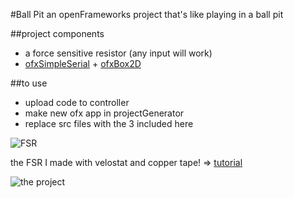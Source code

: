 #Ball Pit
an openFrameworks project that's like playing in a ball pit

##project components
* a force sensitive resistor (any input will work)
* [ofxSimpleSerial](https://github.com/LeoColomb/ofxSimpleSerial) + [ofxBox2D](https://github.com/vanderlin/ofxBox2d)

##to use
* upload code to controller
* make new ofx app in projectGenerator
* replace src files with the 3 included here

![FSR](https://fabigan.files.wordpress.com/2016/07/fsrtestone.jpg?w=400 "FSR")

the FSR I made with velostat and copper tape! => [tutorial](http://iainmccurdy.org/diy/forcesensorlowprofile/)


![the project](https://fabigan.files.wordpress.com/2016/09/screen-shot-2016-09-10-at-12-45-12-pm.png?w=768)



